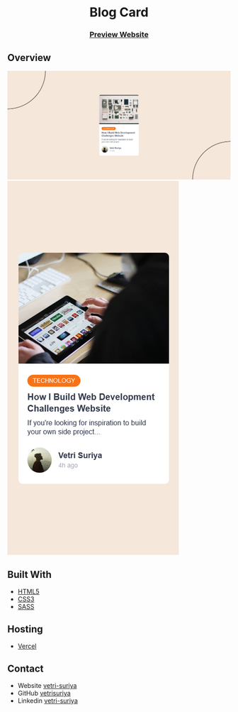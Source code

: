 <h1 align="center">Blog Card</h1>

<div align="center">
  <h3>
    <a href="https://rvs-blog-card.vercel.app/">Preview Website</a>
  </h3>
</div>

## Overview

![Desktop](./Screenshots/desktop.png)
![Mobile](./Screenshots/mobile.png)

## Built With

- [HTML5](#!)
- [CSS3](#!)
- [SASS](#!)

## Hosting

- [Vercel](https://vercel.com/)

## Contact

- Website [vetri-suriya](https://vetri-suriya.web.app/)
- GitHub [vetrisuriya](https://github.com/vetrisuriya)
- Linkedin [vetri-suriya](https://www.linkedin.com/in/vetri-suriya/)